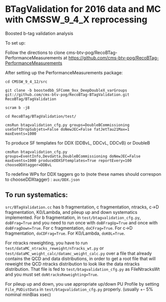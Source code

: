 BTagValidation for 2016 data and MC with CMSSW_9_4_X reprocessing
==============

Boosted b-tag validation analysis 

To set up:

Follow the directions to clone cms-btv-pog/RecoBTag-PerformanceMeasurements at https://github.com/cms-btv-pog/RecoBTag-PerformanceMeasurements

After setting up the PerformanceMeasurements package:

```
cd CMSSW_9_4_12/src      

git clone -b boostedbb_SFComm_9xx_DeepDoubleX_varGroups git://github.com/cms-btv-pog/RecoBTag-BTagValidation.git RecoBTag/BTagValidation

scram b -j8

cd RecoBTag/BTagValidation/test/

cmsRun btagvalidation_cfg.py groups=DoubleBCommissioning useSoftDropSubjets=False doNewJEC=False fatJetTau21Max=1 maxEvents=1000
```

To produce SF templates for DDX (DDBvL, DDCvL, DDCvB) or DoubleB
```
cmsRun btagvalidation_cfg.py groups=EventInfo,Devdatta,DoubleBCommissioning doNewJEC=False maxEvents=1000 produceDDXSFtemplates=True reportEvery=100 chooseDDXtagger=DDBvL
```  
To redefine WPs for DDX taggers go to (note these names should correspon to chooseDDXtagger) : `aux/DDX.json`

## To run systematics:
  `src/BTagValidation.cc` has b fragmentation, c fragmentation, ntracks, c->D fragmentation, K0/Lambda, and pileup up and down systematics implemented. For b fragmentation, in `test/btagvalidation_cfg.py`, `doBFrag=True` and you need to run once with `doBFragUp=True` and once with `doBFragDown=True`. For c fragmentation, `doCFrag=True`. For c->D fragmentation, `doCDFrag=True`. For K0/Lambda, `doK0L=True`.
  
  For ntracks reweighting, you have to run `test/dataMC_ntracks_reweight/nTracks_wt.py` or `test/dataMC_weight_calc/datamc_weight_calc.py` over a file that already contains the QCD and data distributions, in order to get a root file that will reweight the QCD ntracks distribution to look like the data ntracks distribution. That file is fed to `test/btagvalidation_cfg.py` as FileNtracksWt and you must set `doNtracksReweighting=True`.
  
  For pileup up and down, you use appropriate up/down PU Profile by setting `File_PUDistData` in `test/btagvalidation_cfg.py` properly. (usually +- 5% nominal minBias xsec)
  
